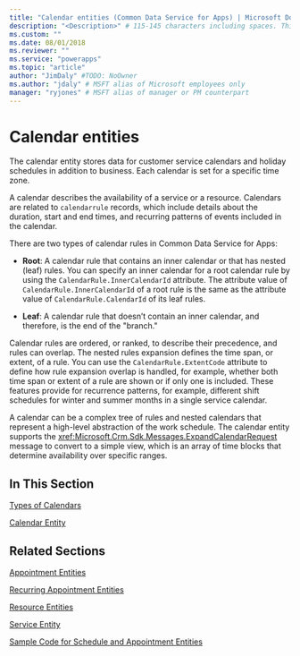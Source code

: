 ```yaml
---
title: "Calendar entities (Common Data Service for Apps) | Microsoft Docs" # Intent and product brand in a unique string of 43-59 chars including spaces
description: "<Description>" # 115-145 characters including spaces. This abstract displays in the search result.
ms.custom: ""
ms.date: 08/01/2018
ms.reviewer: ""
ms.service: "powerapps"
ms.topic: "article"
author: "JimDaly" #TODO: NoOwner
ms.author: "jdaly" # MSFT alias of Microsoft employees only
manager: "ryjones" # MSFT alias of manager or PM counterpart
---
```

# Calendar entities

The calendar entity stores data for customer service calendars and holiday schedules in addition to business. Each calendar is set for a specific time zone.  
  
 A calendar describes the availability of a service or a resource. Calendars are related to `calendarrule` records, which include details about the duration, start and end times, and recurring patterns of events included in the calendar.  
  
 There are two types of calendar rules in Common Data Service for Apps:  
  
- **Root**: A calendar rule that contains an inner calendar or that has nested (leaf) rules. You can specify an inner calendar for a root calendar rule by using the `CalendarRule.InnerCalendarId` attribute. The attribute value of `CalendarRule.InnerCalendarId` of a root rule is the same as the attribute value of `CalendarRule.CalendarId` of its leaf rules.  
  
- **Leaf**: A calendar rule that doesn’t contain an inner calendar, and therefore, is the end of the "branch."  
  
 Calendar rules are ordered, or ranked, to describe their precedence, and rules can overlap. The nested rules expansion defines the time span, or extent, of a rule. You can use the `CalendarRule.ExtentCode` attribute to define how rule expansion overlap is handled, for example, whether both time span or extent of a rule are shown or if only one is included. These features provide for recurrence patterns, for example, different shift schedules for winter and summer months in a single service calendar.  
  
 A calendar can be a complex tree of rules and nested calendars that represent a high-level abstraction of the work schedule. The calendar entity supports the <xref:Microsoft.Crm.Sdk.Messages.ExpandCalendarRequest> message to convert to a simple view, which is an array of time blocks that determine availability over specific ranges.  
  
## In This Section  
 [Types of Calendars](types-calendars.md)  
  
 [Calendar Entity](/reference/entities/calendar.md)  
  
## Related Sections  
 [Appointment Entities](/dynamics365/customer-engagement/developer/appointment-entities)  
  
 [Recurring Appointment Entities](/dynamics365/customer-engagement/developer/recurring-appointment-entities)  
  
 [Resource Entities](/dynamics365/customer-engagement/developer/resource-entities)  
  
 [Service Entity](/dynamics365/customer-engagement/developer/service-entity)  
  
 [Sample Code for Schedule and Appointment Entities](/dynamics365/customer-engagement/developer/sample-code-schedule-appointment-entities)